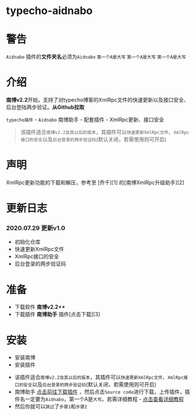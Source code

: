# typecho-aidnabo

警告
====
`Aidnabo` 插件的**文件夹名**必须为`Aidnabo`
`第一个A是大写`
`第一个A是大写`
`第一个A是大写`

介绍
==
**南博v2.2**开始，支持了对typecho博客的XmlRpc文件的快速更新以及接口安全、后台登陆两步验证。**从Github拉取**

`typecho插件` - `Aidnabo` 南博助手 - 配套插件 - XmlRpc更新、接口安全

>该插件适合`南博v2.2及其以后的版本`，其插件可以`快速更新XmlRpc文件`、`XmlRpc接口的安全`以及`后台登录的两步验证码`(默认关闭，若需使用则可开启)

声明
====

XmlRpc更新功能的下载和解压，参考至 [乔千][1] 的[南博XmlRpc升级助手][2]

更新日志
====

### 2020.07.29 更新v1.0

 - 初始化仓库
 - 快速更新XmlRpc文件
 - XmlRpc接口的安全
 - 后台登录的两步验证码

准备
====

 - 下载软件 **南博v2.2++**
 - 下载插件 **南博助手** 插件[点击下载][3]

安装
====

 - 安装南博
 - 安装插件

* 该插件适合`南博v2.2及其以后的版本`，其插件可以`快速更新XmlRpc文件`、`XmlRpc接口的安全`以及`后台登录的两步验证码`(默认关闭，若需使用则可开启)
* 南博助手 [点击前往下载插件](https://github.com/kraity/typecho-aidnabo/releases) ，然后点击`Source code`进行下载，上传插件，插件名一定要为`Aidnabo`，第一个A是`大写`。若需详细教程 - [点击查看详细教程](https://krait.cn/major/2038.html)
* 然后你就可以`跳过`了`步骤1`和`步骤2`
